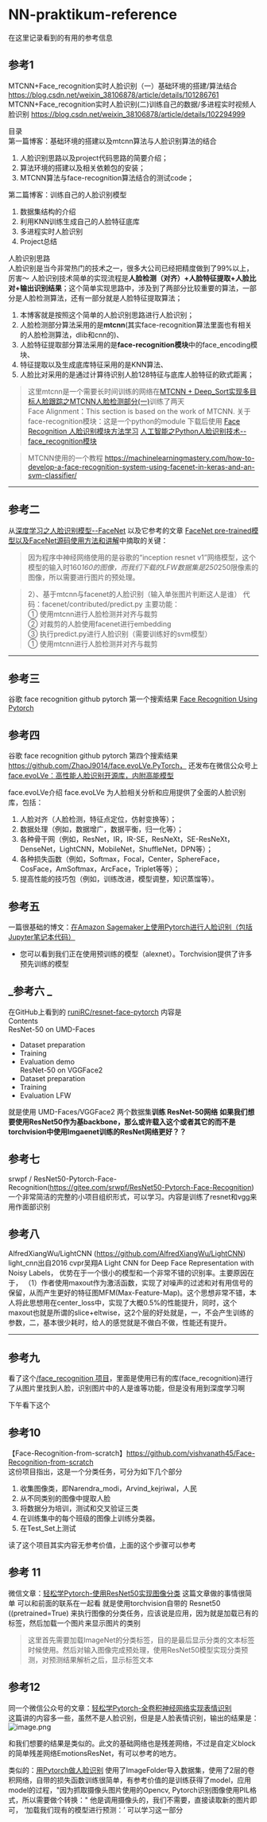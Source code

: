 # NN-praktikum-reference
在这里记录看到的有用的参考信息

## 参考1
MTCNN+Face_recognition实时人脸识别（一）基础环境的搭建/算法结合 https://blog.csdn.net/weixin_38106878/article/details/101286761
MTCNN+Face_recognition实时人脸识别(二)训练自己的数据/多进程实时视频人脸识别 https://blog.csdn.net/weixin_38106878/article/details/102294999   


目录   
第一篇博客：基础环境的搭建以及mtcnn算法与人脸识别算法的结合
1. 人脸识别思路以及project代码思路的简要介绍；
2. 算法环境的搭建以及相关依赖包的安装；
3. MTCNN算法与face-recognition算法结合的测试code；   



第二篇博客：训练自己的人脸识别模型   
1. 数据集结构的介绍
2. 利用KNN训练生成自己的人脸特征底库
3. 多进程实时人脸识别
4. Project总结

人脸识别思路   
人脸识别是当今非常热门的技术之一，很多大公司已经把精度做到了99%以上，厉害～
人脸识别技术简单的实现流程是**人脸检测（对齐）+人脸特征提取+人脸比对+输出识别结果**；这个简单实现思路中，涉及到了两部分比较重要的算法，一部分是人脸检测算法，还有一部分就是人脸特征提取算法；   
1. 本博客就是按照这个简单的人脸识别思路进行人脸识别；
2. 人脸检测部分算法采用的是**mtcnn**(其实face-recognition算法里面也有相关的人脸检测算法，dlib和cnn的)、
3. 人脸特征提取部分算法采用的是**face-recognition模块**中的face_encoding模块、
4. 特征提取以及生成底库特征采用的是KNN算法、
5. 人脸比对采用的是通过计算待识别人脸128特征与底库人脸特征的欧式距离；   


> 这里mtcnn是一个需要长时间训练的网络在[MTCNN + Deep_Sort实现多目标人脸跟踪之MTCNN人脸检测部分(一)](https://blog.csdn.net/weixin_38106878/article/details/98958406)训练了两天   
Face Alignment：This section is based on the work of MTCNN.
> 关于face-recognition模块：这是一个python的module 下载后使用  [Face Recognition 人脸识别模块方法学习](https://blog.csdn.net/u014695788/article/details/89352503)  [人工智能之Python人脸识别技术--face_recognition模块](https://blog.csdn.net/qq_31673689/article/details/79370412?utm_medium=distribute.pc_relevant.none-task-blog-baidujs_title-3&spm=1001.2101.3001.4242)   

> MTCNN使用的一个教程 https://machinelearningmastery.com/how-to-develop-a-face-recognition-system-using-facenet-in-keras-and-an-svm-classifier/



---
## 参考二
从[深度学习之人脸识别模型--FaceNet](https://www.buildworld.cn/2020/04/17/%E6%B7%B1%E5%BA%A6%E5%AD%A6%E4%B9%A0%E4%B9%8B%E4%BA%BA%E8%84%B8%E8%AF%86%E5%88%AB%E6%A8%A1%E5%9E%8B-FaceNet/#5%E3%80%81GPU%E5%86%85%E5%AD%98%E6%BA%A2%E5%87%BA%E9%97%AE%E9%A2%98%EF%BC%8C%E5%B7%B2%E7%BB%8F%E8%A7%A3%E5%86%B3) 以及它参考的文章 [FaceNet pre-trained模型以及FaceNet源码使用方法和讲解](https://blog.csdn.net/MrCharles/article/details/80360461)中摘取的关键：
> 因为程序中神经网络使用的是谷歌的“inception resnet v1”网络模型，这个模型的输入时160*160的图像，而我们下载的LFW数据集是250*250限像素的图像，所以需要进行图片的预处理。   

> 2）、基于mtcnn与facenet的人脸识别（输入单张图片判断这人是谁）
代码：facenet/contributed/predict.py
主要功能：   
① 使用mtcnn进行人脸检测并对齐与裁剪   
② 对裁剪的人脸使用facenet进行embedding  
③ 执行predict.py进行人脸识别（需要训练好的svm模型）   
① 使用mtcnn进行人脸检测并对齐与裁剪  
---

## 参考三
谷歌 face recognition github pytorch 第一个搜索结果 [Face Recognition Using Pytorch](https://github.com/timesler/facenet-pytorch)   



## 参考四
谷歌 face recognition github pytorch 第四个搜索结果 https://github.com/ZhaoJ9014/face.evoLVe.PyTorch，  还发布在微信公众号上[face.evoLVe：高性能人脸识别开源库，内附高能模型](https://mp.weixin.qq.com/s/V8VoyMqVvjblH358ozcWEg)   

face.evoLVe介绍
face.evoLVe 为人脸相关分析和应用提供了全面的人脸识别库，包括：   
1. 人脸对齐（人脸检测，特征点定位，仿射变换等）；   
2. 数据处理（例如，数据增广，数据平衡，归一化等）；   
3. 各种骨干网（例如，ResNet，IR，IR-SE，ResNeXt，SE-ResNeXt，DenseNet，LightCNN，MobileNet，ShuffleNet，DPN等）；   
4. 各种损失函数（例如，Softmax，Focal，Center，SphereFace，CosFace，AmSoftmax，ArcFace，Triplet等等）；   
5. 提高性能的技巧包（例如，训练改进，模型调整，知识蒸馏等）。    


## 参考五
一篇很基础的博文：[在Amazon Sagemaker上使用Pytorch进行人脸识别（包括Jupyter笔记本代码）](https://medium.com/vaibhav-malpanis-blog/face-recognition-using-pytorch-on-amazon-sagemaker-c4f9f34c45f5)  
+ 您可以看到我们正在使用预训练的模型（alexnet）。Torchvision提供了许多预先训练的模型


## _参考六 _
在GitHub上看到的 [runiRC/resnet-face-pytorch](https://github.com/AruniRC/resnet-face-pytorch)  内容是   
Contents   
ResNet-50 on UMD-Faces
  + Dataset preparation
  + Training
  + Evaluation demo   
ResNet-50 on VGGFace2   
  + Dataset preparation
  + Training
  + Evaluation LFW   
  
就是使用 UMD-Faces/VGGFace2 两个数据集**训练 ResNet-50网络** __如果我们想要使用ResNet50作为基backbone，那么或许载入这个或者其它的而不是 torchvision中使用Imgaenet训练的ResNet网络更好？？__

## 参考七
srwpf / ResNet50-Pytorch-Face-Recognition(https://gitee.com/srwpf/ResNet50-Pytorch-Face-Recognition)
一个非常简洁的完整的小项目组织形式，可以学习。内容是训练了resnet和vgg来用作面部识别

## 参考八 
AlfredXiangWu/LightCNN (https://github.com/AlfredXiangWu/LightCNN)
light_cnn出自2016 cvpr吴翔A Light CNN for Deep Face Representation with Noisy Labels，
优势在于一个很小的模型和一个非常不错的识别率。主要原因在于，
（1）作者使用maxout作为激活函数，实现了对噪声的过滤和对有用信号的保留，从而产生更好的特征图MFM(Max-Feature-Map)。这个思想非常不错，本人将此思想用在center_loss中，实现了大概0.5%的性能提升，同时，这个maxout也就是所谓的slice+eltwise，这2个层的好处就是，一，不会产生训练的参数，二，基本很少耗时，给人的感觉就是不做白不做，性能还有提升。

---

## 参考九
看了这个[/face_recognition 项目](https://github.com/ageitgey/face_recognition)，里面是使用已有的库(face_recognition)进行了从图片里找到人脸，识别图片中的人是谁等功能，但是没有用到深度学习啊

下午看下这个
## 参考10
【Face-Recognition-from-scratch】https://github.com/vishvanath45/Face-Recognition-from-scratch   
这份项目指出，这是一个分类任务，可分为如下几个部分  
1. 收集图像类，即Narendra_modi，Arvind_kejriwal，人民
2. 从不同类别的图像中提取人脸
3. 将数据分为培训，测试和交叉验证三类
4. 在训练集中的每个班级的图像上训练分类器。
5. 在Test_Set上测试   

读了这个项目其实内容无参考价值，上面的这个步骤可以参考

## 参考 11 
微信文章：[轻松学Pytorch-使用ResNet50实现图像分类](https://mp.weixin.qq.com/mp/appmsgalbum?action=getalbum&__biz=MzA4MDExMDEyMw==&scene=1&album_id=1345187450108411905&count=3&uin=&key=&devicetype=Windows+10&version=620603c8&lang=zh_CN&ascene=1&winzoom=1)
这篇文章做的事情很简单 可以和前面的联系在一起看 就是使用torchvision自带的 Resnet50 ((pretrained=True) 来执行图像的分类任务，应该说是应用，因为就是加载已有的标签，然后加载一个图片来显示图片的类别
> 这里首先需要加载ImageNet的分类标签，目的是最后显示分类的文本标签时候使用。然后对输入图像完成预处理，使用ResNet50模型实现分类预测，对预测结果解析之后，显示标签文本

## 参考12
同一个微信公众号的文章：[轻松学Pytorch-全卷积神经网络实现表情识别](https://mp.weixin.qq.com/s?__biz=MzA4MDExMDEyMw==&mid=2247488958&idx=1&sn=172fff12a2b0486ca3eacdcb7f5bf562&chksm=9fa862faa8dfebecec80ed4555e295896789a098574d013e2f63517193293e1dd8cb24404e3e&scene=178&cur_album_id=1345187450108411905#rd)   
这篇讲的内容多一些，虽然不是人脸识别，但是是人脸表情识别，输出的结果是：
![image.png](https://i.loli.net/2020/12/22/1kwUOIzyg9cXA6N.png)   

和我们想要的结果是类似的。此文的基础网络也是残差网络，不过是自定义block的简单残差网络EmotionsResNet，有可以参考的地方。

类似的：[用Pytorch做人脸识别](https://www.jianshu.com/p/bd855481eda7)  使用了ImageFolder导入数据集，使用了2层的卷积网络，自带的损失函数训练很简单，有参考价值的是训练获得了model，应用model的过程，"因为抓取摄像头图片使用的Opencv, Pytorch识别图像使用PIL格式，所以需要做个转换：" 他是调用摄像头的，我们不需要，直接读取新的图片即可， ‘加载我们现有的模型进行预测：’ 可以学习这一部分

